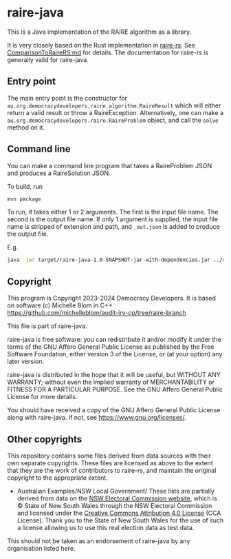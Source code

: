 # raire-java

This is a Java implementation of the RAIRE algorithm as a library. 

It is very closely based on the Rust implementation in [raire-rs](https://github.com/DemocracyDevelopers/raire-rs).
See [ComparisonToRaireRS.md](ComparisonToRaireRS.md) for details. The documentation for raire-rs is generally
valid for raire-java.

## Entry point

The main entry point is the constructor for `au.org.democracydevelopers.raire.algorithm.RaireResult`
which will either return a valid result or throw a RaireException. Alternatively, one can make
a `au.org.democracydevelopers.raire.RaireProblem` object, and call the `solve` method on it.

## Command line

You can make a command line program that takes a RaireProblem JSON and produces a RaireSolution JSON.

To build, run
```bash
mvn package
```

To run, it takes either 1 or 2 arguments. The first is the input file name. The
second is the output file name. If only 1 argument is supplied, the input file name
is stripped of extension and path, and `_out.json` is added to produce the output file.

E.g.
```bash
java -jar target/raire-java-1.0-SNAPSHOT-jar-with-dependencies.jar ../raire-rs/WebContent/example_input/a_guide_to_RAIRE_eg_guide.json 
```



## Copyright

This program is Copyright 2023-2024 Democracy Developers.
It is based on software (c) Michelle Blom in C++ https://github.com/michelleblom/audit-irv-cp/tree/raire-branch

This file is part of raire-java.

raire-java is free software: you can redistribute it and/or modify
it under the terms of the GNU Affero General Public License as published by
the Free Software Foundation, either version 3 of the License, or
(at your option) any later version.

raire-java is distributed in the hope that it will be useful,
but WITHOUT ANY WARRANTY; without even the implied warranty of
MERCHANTABILITY or FITNESS FOR A PARTICULAR PURPOSE.  See the
GNU Affero General Public License for more details.

You should have received a copy of the GNU Affero General Public License
along with raire-java.  If not, see <https://www.gnu.org/licenses/>.

## Other copyrights

This repository contains some files derived from data sources with their
own separate copyrights. These files are licensed as above to the extent that they are the work
of contributors to raire-rs, and maintain the original copyright to the appropriate
extent.
* Australian Examples/NSW Local Government/
  These lists are partially derived from data on the
  [NSW Electoral Commission website](https://www.elections.nsw.gov.au), which
  is © State of New South Wales through the NSW Electoral Commission
  and licensed under the [Creative Commons Attribution 4.0 License](https://creativecommons.org/licenses/by/4.0/) (CCA License).
  Thank you to the State of New South Wales for the use of such a license allowing us to use
  this real election data as test data.

This should not be taken as an endorsement of raire-java by any organisation listed here.

